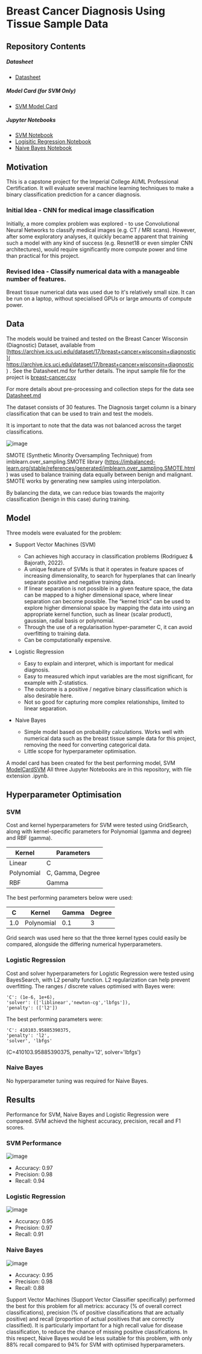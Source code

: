 # Breast Cancer Diagnosis Using Tissue Sample Data 

## Repository Contents
##### Datasheet 
  * [Datasheet](Datasheet.md)
##### Model Card (for SVM Only) 
  * [SVM Model Card](ModelCardSVM.md)
##### Jupyter Notebooks
  * [SVM Notebook](ModelSVM.ipynb)
  * [Logisitic Regression Notebook](ModelLogisticRegression.ipynb)
  * [Naive Bayes Notebook](ModelNaiveBayes.ipynb)


## Motivation
This is a capstone project for the Imperial College AI/ML Professional Certification. It will evaluate several machine learning techniques to make a binary classification prediction for a cancer diagnosis.

### Initial Idea - CNN for medical image classification
Initially, a more complex problem was explored - to use Convolutional Neural Networks to classify medical images (e.g. CT / MRI scans).  However, after some exploratory analyses, it quickly became apparent that training such a model with any kind of success (e.g. Resnet18 or even simpler CNN architectures), would require significantly more compute power and time than practical for this project.

### Revised Idea - Classify numerical data with a manageable number of features. 
Breast tissue numerical data was used due to it's relatively small size.  It can be run on a laptop, without specialised GPUs or large amounts of compute power.  

## Data
The models would be trained and tested on the Breast Cancer Wisconsin (Diagnostic) Dataset, available from [https://archive.ics.uci.edu/dataset/17/breast+cancer+wisconsin+diagnostic]( https://archive.ics.uci.edu/dataset/17/breast+cancer+wisconsin+diagnostic ) .  See the Datasheet.md for further details.  The input sample file for the project is [breast-cancer.csv](breast-cancer.csv 'breast-cancer.csv')

For more details about pre-processing and collection steps for the data see [Datasheet.md](Datasheet.md)

The dataset consists of 30 features.  The Diagnosis target column is a binary classification that can be used to train and test the models.

It is important to note that the data was not balanced across the target classifications.  

![image](assets/data_balance.png)

SMOTE (Synthetic Minority Oversampling Technique) from imblearn.over_sampling.SMOTE library (https://imbalanced-learn.org/stable/references/generated/imblearn.over_sampling.SMOTE.html) was used to balance training data equally between benign and malignant.  SMOTE works by generating new samples using interpolation.

By balancing the data, we can reduce bias towards the majority classification (benign in this case) during training.
 

## Model
Three models were evaluated for the problem:

* Support Vector Machines (SVM)
  + Can achieves high accuracy in classification problems (Rodriguez & Bajorath, 2022).
  + A unique feature of SVMs is that it operates in feature spaces of increasing dimensionality, to search for hyperplanes that can linearly separate positive and negative training data.
  + If linear separation is not possible in a given feature space, the data can be mapped to a higher dimensional space, where linear separation can become possible.  The “kernel trick” can be used to explore higher dimensional space by mapping the data into using an appropriate kernel function, such as linear (scalar product), gaussian, radial basis or polynomial. 
  + Through the use of a regularisation hyper-parameter C, it can avoid overfitting to training data.
  + Can be computationally expensive.
 
* Logistic Regression
  + Easy to explain and interpret, which is important for medical diagnosis.
  + Easy to measured which input variables are the most significant, for example with Z-statistics.
  + The outcome is a positive / negative binary classification which is also desirable here.
  + Not so good for capturing more complex relationships, limited to linear separation.

* Naive Bayes
  + Simple model based on probability calculations.  Works well with numerical data such as the breast tissue sample data for this project, removing the need for converting categorical data.
  + Little scope for hyperparameter optimisation.

A model card has been created for the best performing model, SVM [ModelCardSVM](ModelCardSVM.md)
All three Jupyter Notebooks are in this repository, with file extension .ipynb.

## Hyperparameter Optimisation

### SVM
Cost and kernel hyperparameters for SVM were tested using GridSearch, along with kernel-specific parameters for Polynomial (gamma and degree) and RBF (gamma).

| Kernel     | 	Parameters         | 
|------------|---------------------|
| Linear     | 	C                  | 
| Polynomial | 	C, Gamma, Degree   | 
| RBF        | 	Gamma              | 


The best performing parameters below were used:

| C         | 	Kernel     | 	Gamma       | Degree |
|-----------|-------------|--------------|--------|
| 1.0       | 	Polynomial | 	0.1         | 3      |

 Grid search was used here so that the three kernel types could easily be compared, alongside the differing numerical hyperparameters.

### Logistic Regression

Cost and solver hyperparameters for Logistic Regression were tested using BayesSearch, with L2 penalty function. L2 regularization can help prevent overfitting.  The ranges / discrete values optimised with Bayes were:

    'C': (1e-6, 1e+6),
    'solver': (['liblinear','newton-cg','lbfgs']),  
    'penalty': (['l2'])



The best performing parameters were:

    'C': 410103.95885390375,
    'penalty': 'l2',
    'solver', 'lbfgs'

 (C=410103.95885390375, penalty='l2', solver='lbfgs')

### Naive Bayes
No hyperparameter tuning was required for Naive Bayes.

## Results
Performance for SVM, Naive Bayes and Logistic Regression were compared. SVM achievd the highest accuracy, precision, recall and F1 scores.   

### SVM Performance
![image](assets/cm_SVM.png)

* Accuracy: 0.97
* Precision: 0.98
* Recall: 0.94

### Logistic Regression
![image](assets/cm_LR.png)

* Accuracy: 0.95
* Precision: 0.97
* Recall: 0.91

### Naive Bayes
![image](assets/cm_NB.png)
* Accuracy: 0.95
* Precision: 0.98
* Recall: 0.88

Support Vector Machines (Support Vector Classifier specifically) performed the best for this problem for all metrics: accuracy (% of overall correct classifications), precision (% of positive classifications that are actually positive) and recall (proportion of actual positives that are correctly classified). 
It is particularly important for a high recall value for disease classification, to reduce the chance of missing positive classifications. In this respect, Naive Bayes would be less suitable for this problem, with only 88% recall compared to 94% for SVM with optimised hyperparameters.
